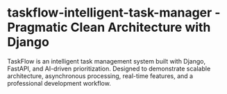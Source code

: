 # taskflow-intelligent-task-manager - Pragmatic Clean Architecture with Django
TaskFlow is an intelligent task management system built with Django, FastAPI, and AI-driven prioritization. Designed to demonstrate scalable architecture, asynchronous processing, real-time features, and a professional development workflow.
